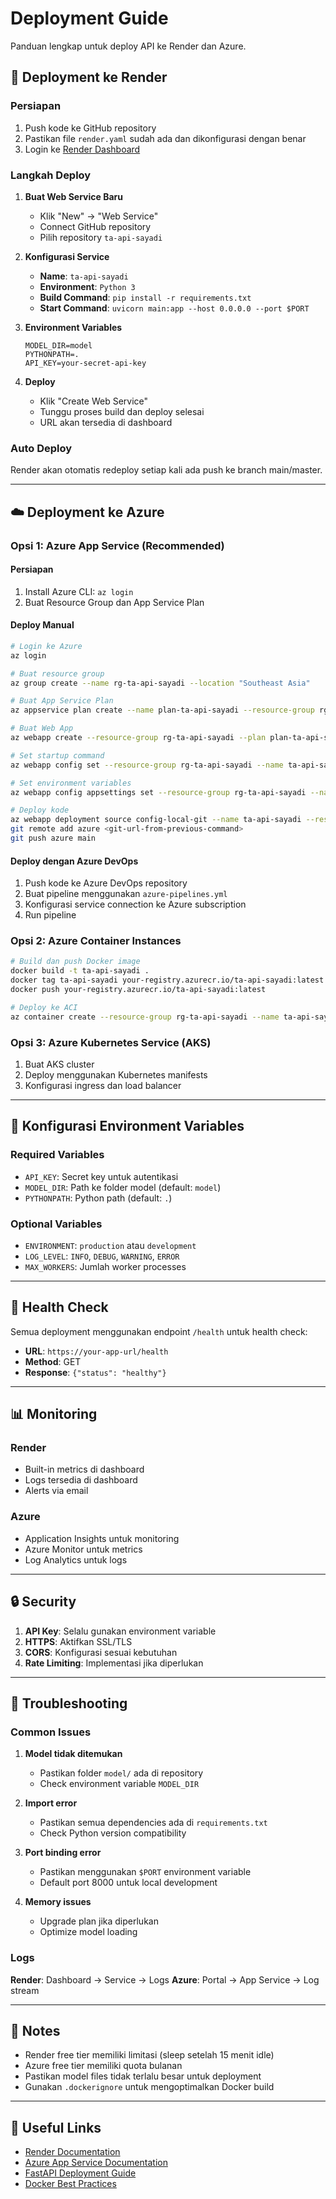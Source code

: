 # Deployment Guide

Panduan lengkap untuk deploy API ke Render dan Azure.

## 🚀 Deployment ke Render

### Persiapan
1. Push kode ke GitHub repository
2. Pastikan file `render.yaml` sudah ada dan dikonfigurasi dengan benar
3. Login ke [Render Dashboard](https://dashboard.render.com/)

### Langkah Deploy
1. **Buat Web Service Baru**
   - Klik "New" → "Web Service"
   - Connect GitHub repository
   - Pilih repository `ta-api-sayadi`

2. **Konfigurasi Service**
   - **Name**: `ta-api-sayadi`
   - **Environment**: `Python 3`
   - **Build Command**: `pip install -r requirements.txt`
   - **Start Command**: `uvicorn main:app --host 0.0.0.0 --port $PORT`

3. **Environment Variables**
   ```
   MODEL_DIR=model
   PYTHONPATH=.
   API_KEY=your-secret-api-key
   ```

4. **Deploy**
   - Klik "Create Web Service"
   - Tunggu proses build dan deploy selesai
   - URL akan tersedia di dashboard

### Auto Deploy
Render akan otomatis redeploy setiap kali ada push ke branch main/master.

---

## ☁️ Deployment ke Azure

### Opsi 1: Azure App Service (Recommended)

#### Persiapan
1. Install Azure CLI: `az login`
2. Buat Resource Group dan App Service Plan

#### Deploy Manual
```bash
# Login ke Azure
az login

# Buat resource group
az group create --name rg-ta-api-sayadi --location "Southeast Asia"

# Buat App Service Plan
az appservice plan create --name plan-ta-api-sayadi --resource-group rg-ta-api-sayadi --sku B1 --is-linux

# Buat Web App
az webapp create --resource-group rg-ta-api-sayadi --plan plan-ta-api-sayadi --name ta-api-sayadi --runtime "PYTHON:3.13" --deployment-local-git

# Set startup command
az webapp config set --resource-group rg-ta-api-sayadi --name ta-api-sayadi --startup-file "uvicorn main:app --host 0.0.0.0 --port 8000"

# Set environment variables
az webapp config appsettings set --resource-group rg-ta-api-sayadi --name ta-api-sayadi --settings MODEL_DIR=model PYTHONPATH=. API_KEY=your-secret-api-key

# Deploy kode
az webapp deployment source config-local-git --name ta-api-sayadi --resource-group rg-ta-api-sayadi
git remote add azure <git-url-from-previous-command>
git push azure main
```

#### Deploy dengan Azure DevOps
1. Push kode ke Azure DevOps repository
2. Buat pipeline menggunakan `azure-pipelines.yml`
3. Konfigurasi service connection ke Azure subscription
4. Run pipeline

### Opsi 2: Azure Container Instances

```bash
# Build dan push Docker image
docker build -t ta-api-sayadi .
docker tag ta-api-sayadi your-registry.azurecr.io/ta-api-sayadi:latest
docker push your-registry.azurecr.io/ta-api-sayadi:latest

# Deploy ke ACI
az container create --resource-group rg-ta-api-sayadi --name ta-api-sayadi --image your-registry.azurecr.io/ta-api-sayadi:latest --cpu 1 --memory 1 --ports 8000 --environment-variables MODEL_DIR=model PYTHONPATH=. API_KEY=your-secret-api-key
```

### Opsi 3: Azure Kubernetes Service (AKS)

1. Buat AKS cluster
2. Deploy menggunakan Kubernetes manifests
3. Konfigurasi ingress dan load balancer

---

## 🔧 Konfigurasi Environment Variables

### Required Variables
- `API_KEY`: Secret key untuk autentikasi
- `MODEL_DIR`: Path ke folder model (default: `model`)
- `PYTHONPATH`: Python path (default: `.`)

### Optional Variables
- `ENVIRONMENT`: `production` atau `development`
- `LOG_LEVEL`: `INFO`, `DEBUG`, `WARNING`, `ERROR`
- `MAX_WORKERS`: Jumlah worker processes

---

## 🏥 Health Check

Semua deployment menggunakan endpoint `/health` untuk health check:
- **URL**: `https://your-app-url/health`
- **Method**: GET
- **Response**: `{"status": "healthy"}`

---

## 📊 Monitoring

### Render
- Built-in metrics di dashboard
- Logs tersedia di dashboard
- Alerts via email

### Azure
- Application Insights untuk monitoring
- Azure Monitor untuk metrics
- Log Analytics untuk logs

---

## 🔒 Security

1. **API Key**: Selalu gunakan environment variable
2. **HTTPS**: Aktifkan SSL/TLS
3. **CORS**: Konfigurasi sesuai kebutuhan
4. **Rate Limiting**: Implementasi jika diperlukan

---

## 🐛 Troubleshooting

### Common Issues

1. **Model tidak ditemukan**
   - Pastikan folder `model/` ada di repository
   - Check environment variable `MODEL_DIR`

2. **Import error**
   - Pastikan semua dependencies ada di `requirements.txt`
   - Check Python version compatibility

3. **Port binding error**
   - Pastikan menggunakan `$PORT` environment variable
   - Default port 8000 untuk local development

4. **Memory issues**
   - Upgrade plan jika diperlukan
   - Optimize model loading

### Logs

**Render**: Dashboard → Service → Logs
**Azure**: Portal → App Service → Log stream

---

## 📝 Notes

- Render free tier memiliki limitasi (sleep setelah 15 menit idle)
- Azure free tier memiliki quota bulanan
- Pastikan model files tidak terlalu besar untuk deployment
- Gunakan `.dockerignore` untuk mengoptimalkan Docker build

---

## 🔗 Useful Links

- [Render Documentation](https://render.com/docs)
- [Azure App Service Documentation](https://docs.microsoft.com/en-us/azure/app-service/)
- [FastAPI Deployment Guide](https://fastapi.tiangolo.com/deployment/)
- [Docker Best Practices](https://docs.docker.com/develop/dev-best-practices/)